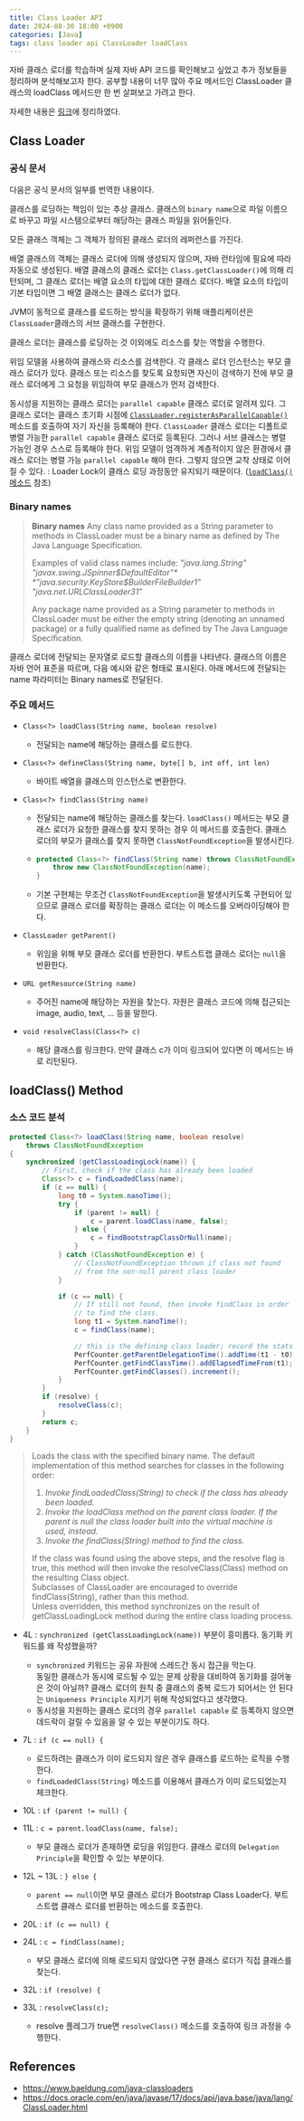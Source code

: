 ```yaml
---
title: Class Loader API
date: 2024-08-30 18:00 +0900
categories: [Java]
tags: class loader api ClassLoader loadClass
---
```

자바 클래스 로더를 학습하며 실제 자바 API 코드를 확인해보고 싶었고 추가 정보들을 정리하며 분석해보고자 한다. 공부할 내용이 너무 많아 주요 메서드인 ClassLoader 클래스의 loadClass 메서드만 한 번 살펴보고 가려고 한다.

자세한 내용은 [링크](https://park0691.github.io/TIL/java/class-loader.html)에 정리하였다.

## Class Loader
### 공식  문서
다음은 공식 문서의 일부를 번역한 내용이다.

클래스를 로딩하는 책임이 있는 추상 클래스. 클래스의 `binary name`으로 파일 이름으로 바꾸고 파일 시스템으로부터 해당하는 클래스 파일을 읽어들인다.

모든 클래스 객체는 그 객체가 정의된 클래스 로더의 레퍼런스를 가진다.

배열 클래스의 객체는 클래스 로더에 의해 생성되지 않으며, 자바 런타임에 필요에 따라 자동으로 생성된다. 배열 클래스의 클래스 로더는 `Class.getClassLoader()`에 의해 리턴되며, 그 클래스 로더는 배열 요소의 타입에 대한 클래스 로더다. 배열 요소의 타입이 기본 타입이면 그 배열 클래스는 클래스 로더가 없다.

JVM이 동적으로 클래스를 로드하는 방식을 확장하기 위해 애플리케이션은 `ClassLoader`클래스의 서브 클래스를 구현한다.

클래스 로더는 클래스를 로딩하는 것 이외에도 리소스를 찾는 역할을 수행한다.

위임 모델을 사용하여 클래스와 리소스를 검색한다. 각 클래스 로더 인스턴스는 부모 클래스 로더가 있다. 클래스 또는 리소스를 찾도록 요청되면 자신이 검색하기 전에 부모 클래스 로더에게 그 요청을 위임하여 부모 클래스가 먼저 검색한다.

동시성을 지원하는 클래스 로더는 `parallel capable` 클래스 로더로 알려져 있다. 그 클래스 로더는 클래스 초기화 시점에 [`ClassLoader.registerAsParallelCapable()`](https://docs.oracle.com/en/java/javase/17/docs/api/java.base/java/lang/ClassLoader.html#registerAsParallelCapable()) 메소드를 호출하여 자기 자신을 등록해야 한다. `ClassLoader` 클래스 로더는 디폴트로 병렬 가능한 `parallel capable` 클래스 로더로 등록된다. 그러나 서브 클래스는 병렬 가능인 경우 스스로 등록해야 한다. 위임 모델이 엄격하게 계층적이지 않은 환경에서 클래스 로더는 병렬 가능 `parallel capable` 해야 한다. 그렇지 않으면 교착 상태로 이어질 수 있다. : Loader Lock이 클래스 로딩 과정동안 유지되기 때문이다. ([`loadClass()` 메소드](https://docs.oracle.com/en/java/javase/17/docs/api/java.base/java/lang/ClassLoader.html#loadClass(java.lang.String)) 참조)

### Binary names
> **Binary names**
> Any class name provided as a String parameter to methods in ClassLoader must be a binary name as defined by The Java Language Specification.
> 
> Examples of valid class names include:
>   *"java.lang.String"*
>   *"javax.swing.JSpinner$DefaultEditor"*
>   *"java.security.KeyStore$Builder$FileBuilder$1"*
>   *"java.net.URLClassLoader$3$1"*
>   
> Any package name provided as a String parameter to methods in ClassLoader must be either the empty string (denoting an unnamed package) or a fully qualified name as defined by The Java Language Specification.

클래스 로더에 전달되는 문자열로 로드할 클래스의 이름을 나타낸다. 클래스의 이름은 자바 언어 표준을 따르며, 다음 예시와 같은 형태로 표시된다. 아래 메서드에 전달되는 name 파라미터는 Binary names로 전달된다.

### 주요 메서드
- `Class<?> loadClass(String name, boolean resolve)`
	- 전달되는 name에 해당하는 클래스를 로드한다.

- `Class<?> defineClass(String name, byte[] b, int off, int len)`
	- 바이트 배열을 클래스의 인스턴스로 변환한다.

- `Class<?> findClass(String name)`
	- 전달되는 name에 해당하는 클래스를 찾는다. `loadClass()` 메서드는 부모 클래스 로더가 요청한 클래스를 찾지 못하는 경우 이 메서드를 호출한다. 클래스 로더의 부모가 클래스를 찾지 못하면 `ClassNotFoundException`을 발생시킨다.
	- ```java
	  protected Class<?> findClass(String name) throws ClassNotFoundException {
	      throw new ClassNotFoundException(name);
	  }
	  ```
	- 기본 구현체는 무조건 `ClassNotFoundException`을 발생시키도록 구현되어 있으므로 클래스 로더를 확장하는 클래스 로더는 이 메소드를 오버라이딩해야 한다.

- `ClassLoader getParent()`
  - 위임을 위해 부모 클래스 로더를 반환한다. 부트스트랩 클래스 로더는 `null`을 반환한다.

- `URL getResource(String name)`
  - 주어진 name에 해당하는 자원을 찾는다. 자원은 클래스 코드에 의해 접근되는 image, audio, text, ... 등을 말한다.

- `void resolveClass(Class<?> c)`
  - 해당 클래스를 링크한다. 만약 클래스 c가 이미 링크되어 있다면 이 메서드는 바로 리턴된다.

## loadClass() Method
### 소스 코드 분석
```java
protected Class<?> loadClass(String name, boolean resolve)
    throws ClassNotFoundException
{
    synchronized (getClassLoadingLock(name)) {
        // First, check if the class has already been loaded
        Class<?> c = findLoadedClass(name);
        if (c == null) {
            long t0 = System.nanoTime();
            try {
                if (parent != null) {
                    c = parent.loadClass(name, false);
                } else {
                    c = findBootstrapClassOrNull(name);
                }
            } catch (ClassNotFoundException e) {
                // ClassNotFoundException thrown if class not found
                // from the non-null parent class loader
            }

            if (c == null) {
                // If still not found, then invoke findClass in order
                // to find the class.
                long t1 = System.nanoTime();
                c = findClass(name);

                // this is the defining class loader; record the stats
                PerfCounter.getParentDelegationTime().addTime(t1 - t0);
                PerfCounter.getFindClassTime().addElapsedTimeFrom(t1);
                PerfCounter.getFindClasses().increment();
            }
        }
        if (resolve) {
            resolveClass(c);
        }
        return c;
    }
}
```

> Loads the class with the specified binary name. The default implementation of this method searches for classes in the following order:<br/>
> 1. *Invoke findLoadedClass(String) to check if the class has already been loaded.*
> 2. *Invoke the loadClass method on the parent class loader. If the parent is null the class loader built into the virtual machine is used, instead.*
> 3. *Invoke the findClass(String) method to find the class.*
> 
> If the class was found using the above steps, and the resolve flag is true, this method will then invoke the resolveClass(Class) method on the resulting Class object.<br/>
> Subclasses of ClassLoader are encouraged to override findClass(String), rather than this method.<br/>
> Unless overridden, this method synchronizes on the result of getClassLoadingLock method during the entire class loading process.

- 4L : `synchronized (getClassLoadingLock(name))` 부분이 흥미롭다. 동기화 키워드를 왜 작성했을까?
	- `synchronized` 키워드는 공유 자원에 스레드간 동시 접근을 막는다.<br/>동일한 클래스가 동시에 로드될 수 있는 문제 상황을 대비하여 동기화를 걸어놓은 것이 아닐까? 클래스 로더의 원칙 중 클래스의 중복 로드가 되어서는 안 된다는 `Uniqueness Principle` 지키기 위해 작성되었다고 생각했다.
	- 동시성을 지원하는 클래스 로더의 경우 `parallel capable` 로 등록하지 않으면 데드락이 걸릴 수 있음을 알 수 있는 부분이기도 하다.

- 7L : `if (c == null) {`
	- 로드하려는 클래스가 이미 로드되지 않은 경우 클래스를 로드하는 로직을 수행한다.
	- `findLoadedClass(String)` 메소드를 이용해서 클래스가 이미 로드되었는지 체크한다.

- 10L : `if (parent != null) {`
- 11L : `c = parent.loadClass(name, false);`
	- 부모 클래스 로더가 존재하면 로딩을 위임한다. 클래스 로더의 `Delegation Principle`을 확인할 수 있는 부분이다.

- 12L ~ 13L : `} else {`
	- `parent == null`이면 부모 클래스 로더가 Bootstrap Class Loader다. 부트 스트랩 클래스 로더를  반환하는 메소드를 호출한다.

- 20L : `if (c == null) {`
- 24L : `c = findClass(name);`
	- 부모 클래스 로더에 의해 로드되지 않았다면 구현 클래스 로더가 직접 클래스를 찾는다.

- 32L : `if (resolve) {`
- 33L : `resolveClass(c);`
	- resolve 플레그가 true면 `resolveClass()` 메소드를 호출하여 링크 과정을 수행한다.

## References
- https://www.baeldung.com/java-classloaders
- https://docs.oracle.com/en/java/javase/17/docs/api/java.base/java/lang/ClassLoader.html